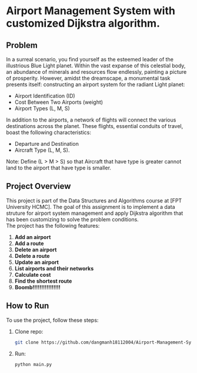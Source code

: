 # Airport Management System with customized Dijkstra algorithm.

## Problem
In a surreal scenario, you find yourself as the esteemed leader of the illustrious Blue Light planet. Within the vast expanse of this celestial body, an abundance of minerals and resources flow endlessly, painting a picture of prosperity.
However, amidst the dreamscape, a monumental task presents itself: constructing an airport system for the radiant Light planet:
- Airport Identification (ID)
- Cost Between Two Airports (weight)
- Airport Types (L, M, S)

In addition to the airports, a network of flights will connect the various destinations across the planet. These flights, essential conduits of travel, boast the following characteristics:
- Departure and Destination
- Aircraft Type (L, M, S).
  
Note: Define (L > M > S) so that Aircraft that have type is greater cannot land to the airport that have type is smaller.
 
## Project Overview
This project is part of the Data Structures and Algorithms course at [FPT University HCMC]. The goal of this assignment is to implement a data struture for airport system management and apply Dijkstra algorithm that has been customizing to 
solve the problem conditions.  
The project has the following features:

1. **Add an airport**
2. **Add a route**
3. **Delete an airport**
4. **Delete a route**
5. **Update an airport**
6. **List airports and their networks**
7. **Calculate cost**
8. **Find the shortest route**
9. **Boomb!!!!!!!!!!!!!!!!**
  


## How to Run
To use the project, follow these steps:

1. Clone repo:
    ```bash
    git clone https://github.com/dangmanh18112004/Airport-Management-System.git
    ```
    
2. Run:
    ```bash
    python main.py
    ```
